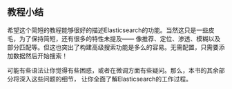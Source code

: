 ## 教程小结

希望这个简短的教程能够很好的描述Elasticsearch的功能。当然这只是一些皮毛，为了保持简短，还有很多的特性未提及——
像推荐、定位、渗透、模糊以及部分匹配等。但这也突出了构建高级搜索功能是多么的容易。无需配置，只需要添加数据然后开始搜索！

可能有些语法让你觉得有些困惑，或者在微调方面有些疑问。那么，本书的其余部分将深入这些问题的细节，
让你全面了解Elasticsearch的工作过程。
